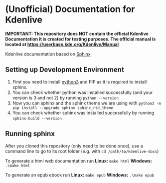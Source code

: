 # (Unofficial) Documentation for Kdenlive

**IMPORTANT: This repository does NOT contain the official Kdenlive Documentation it is created for testing purposes. The official manual is located at https://userbase.kde.org/Kdenlive/Manual**

Kdenlive documentation based on [Sphinx](https://www.sphinx-doc.org)

## Setting up Development Environment

1. First you need to install [python3](https://www.python.org) and PIP as it is required to install sphinx.
2. You can check whether python was installed successfully (and your version is 3 and not 2) by running `python --version`
3. Now you can sphinx and the sphinx theme we are using with `python3 -m pip install --upgrade sphinx sphinx_rtd_theme`
4. You can check whether sphinx was installed successfully by running `sphinx-build --version`

## Running sphinx

After you cloned this repository (only need to be done once), use a command line to go to its root folder (e.g. with `cd /path/to/kdenlive-docs`)

To generate a html web documentation run 
**Linux:** `make html`
**Windows:** `.\make html`

To generate an epub ebook run
**Linux:** `make epub`
**Windows:** `.\make epub`
